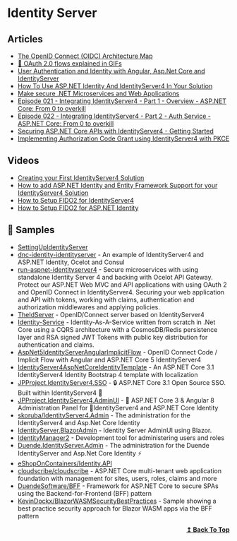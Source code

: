 # Identity Server

## Articles

- [The OpenID Connect (OIDC) Architecture Map](https://techcommunity.microsoft.com/t5/azure-developer-community-blog/the-openid-connect-oidc-architecture-map/ba-p/1119450)
- [🔑 OAuth 2.0 flows explained in GIFs](https://dev.to/hem/oauth-2-0-flows-explained-in-gifs-2o7a)
- [User Authentication and Identity with Angular, Asp.Net Core and IdentityServer](https://fullstackmark.com/post/21/user-authentication-and-identity-with-angular-aspnet-core-and-identityserver)
- [How To Use ASP.NET Identity And IdentityServer4 In Your Solution](https://feras.blog/how-to-use-asp-net-identity-and-identityserver4-in-your-solution/)
- [Make secure .NET Microservices and Web Applications](https://docs.microsoft.com/en-us/dotnet/architecture/microservices/secure-net-microservices-web-applications/)
- [Episode 021 - Integrating IdentityServer4 - Part 1 - Overview - ASP.NET Core: From 0 to overkill](https://blog.codingmilitia.com/2019/05/29/aspnet-021-from-zero-to-overkill-integrating-identityserver4-part1-overview/)
- [Episode 022 - Integrating IdentityServer4 - Part 2 - Auth Service - ASP.NET Core: From 0 to overkill](https://blog.codingmilitia.com/2019/06/13/aspnet-022-from-zero-to-overkill-integrating-identityserver4-part2-auth-service/)
- [Securing ASP.NET Core APIs with IdentityServer4 - Getting Started](https://referbruv.com/blog/posts/securing-aspnet-core-apis-with-identityserver4-getting-started)
- [Implementing Authorization Code Grant using IdentityServer4 with PKCE](https://referbruv.com/blog/posts/implementing-authorization-code-grant-using-identityserver4-with-pkce)
## Videos

- [Creating your First IdentityServer4 Solution](https://www.youtube.com/watch?v=HJQ2-sJURvA&t=218s)
- [How to add ASP.NET Identity and Entity Framework Support for your IdentityServer4 Solution](https://www.youtube.com/watch?v=Sw1rScI20xM)
- [How to Setup FIDO2 for IdentityServer4](https://www.youtube.com/watch?v=j-QjTvBnEn4)
- [How to Setup FIDO2 for ASP.NET Identity](https://www.youtube.com/watch?v=8rO6c3CLg48)

## 🔖 Samples

- [SettingUpIdentityServer](https://github.com/kevinrjones/SettingUpIdentityServer)
- [dnc-identity-identityserver](https://github.com/kimcu-on-thenet/dnc-identity-identityserver) - An example of IdentityServer4 and ASP.NET Identity, Ocelot and Consul
- [run-aspnet-identityserver4](https://github.com/aspnetrun/run-aspnet-identityserver4) - Secure microservices with using standalone Identity Server 4 and backing with Ocelot API Gateway. Protect our ASP.NET Web MVC and API applications with using OAuth 2 and OpenID Connect in IdentityServer4. Securing your web application and API with tokens, working with claims, authentication and authorization middlewares and applying policies.
- [TheIdServer](https://github.com/Aguafrommars/TheIdServer) - OpenID/Connect server based on IdentityServer4
- [Identity-Service](https://github.com/INNVTV/Identity-Service) - Identity-As-A-Service written from scratch in .Net Core using a CQRS architecture with a CosmosDB/Redis persistence layer and RSA signed JWT Tokens with public key distribution for authentication and claims.
- [AspNet5IdentityServerAngularImplicitFlow](https://github.com/damienbod/AspNet5IdentityServerAngularImplicitFlow) - OpenID Connect Code / Implicit Flow with Angular and ASP.NET Core 5 IdentityServer4
- [IdentityServer4AspNetCoreIdentityTemplate](https://github.com/damienbod/IdentityServer4AspNetCoreIdentityTemplate) - An ASP.NET Core 3.1 IdentityServer4 Identity Bootstrap 4 template with localization	
- [JPProject.IdentityServer4.SSO](https://github.com/brunohbrito/JPProject.IdentityServer4.SSO) - 🔒 ASP.NET Core 3.1 Open Source SSO. Built within IdentityServer4 🔑
- [JPProject.IdentityServer4.AdminUI](https://github.com/brunohbrito/JPProject.IdentityServer4.AdminUI) - 🔧 ASP.NET Core 3 & Angular 8 Administration Panel for 💞IdentityServer4 and ASP.NET Core Identity
- [skoruba/IdentityServer4.Admin](https://github.com/skoruba/IdentityServer4.Admin) - The administration for the IdentityServer4 and Asp.Net Core Identity
- [IdentityServer.BlazorAdmin](https://github.com/gustavobigardi/IdentityServer.BlazorAdmin) - Identity Server AdminUI using Blazor.	
- [IdentityManager2](https://github.com/IdentityManager/IdentityManager2) - Development tool for administering users and roles
- [Duende.IdentityServer.Admin](https://github.com/skoruba/Duende.IdentityServer.Admin) - The administration for the Duende IdentityServer and Asp.Net Core Identity ⚡
- [eShopOnContainers/Identity.API](https://github.com/dotnet-architecture/eShopOnContainers/tree/dev/src/Services/Identity/Identity.API)
- [cloudscribe/cloudscribe](https://github.com/cloudscribe/cloudscribe) - ASP.NET Core multi-tenant web application foundation with management for sites, users, roles, claims and more
- [DuendeSoftware/BFF](https://github.com/DuendeSoftware/BFF) - Framework for ASP.NET Core to secure SPAs using the Backend-for-Frontend (BFF) pattern
- [KevinDockx/BlazorWASMSecurityBestPractices](https://github.com/KevinDockx/BlazorWASMSecurityBestPractices) - Sample showing a best practice security approach for Blazor WASM apps via the BFF pattern

<div align="right">
  <b><a href="#contents">↥ Back To Top</a></b>
</div>